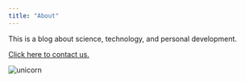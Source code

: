```yaml
---
title: "About"
---
```


This is a blog about science, technology, and personal development.

[Click here to contact us.](/contact)

![unicorn](/img/ngc-2264-11175.jpg)